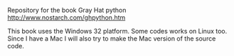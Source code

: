 Repository for the book Gray Hat python
http://www.nostarch.com/ghpython.htm

This book uses the Windows 32 platform. Some codes works on Linux too.
Since I have a Mac I will also try to make the Mac version of the source code.
